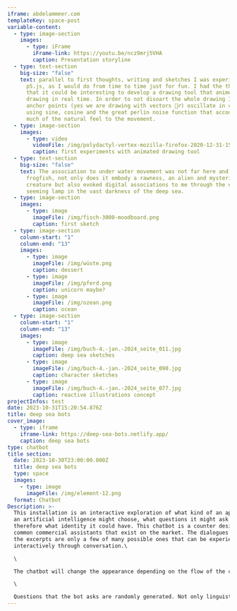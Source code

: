 ```yaml
---
iframe: abdelammeer.com
templateKey: space-post
variable-content:
  - type: image-section
    images:
      - type: iFrame
        iFrame-link: https://youtu.be/ncz9mrj5VHA
        caption: Presentation storyline
  - type: text-section
    big-size: "false"
    text: parallel to first thoughts, writing and sketches I was experimenting with
      p5.js, as I would do from time to time just for fun. I had the thought
      that it could be interesting to develop a drawing tool that animetes the
      drawing in real time. In order to not disoart the whole drawing I had the
      anchor points (yes we are drawing with vectors 🤷‍♂️) oscillate in circles
      using sine, cosine and the great perlin noise function that accounts for
      much of the natural feel to the movement.
  - type: image-section
    images:
      - type: video
        videoFile: /img/polydactyl-vertex-mozilla-firefox-2020-12-31-15-17-55_1.mp4
        caption: first experiments with animated drawing tool
  - type: text-section
    big-size: "false"
    text: The association to under water movement was not far here and thus the
      frogfish, not only does it embody a rawness, an alien and mysterious
      creature but also evoked digital associations to me through the electrical
      seeming lamp in the vast darkness of the deep sea.
  - type: image-section
    images:
      - type: image
        imageFile: /img/fisch-3000-moodboard.png
        caption: first sketch
  - type: image-section
    column-start: "1"
    column-end: "13"
    images:
      - type: image
        imageFile: /img/wüste.png
        caption: dessert
      - type: image
        imageFile: /img/pferd.png
        caption: unicorn maybe?
      - type: image
        imageFile: /img/ozean.png
        caption: ocean
  - type: image-section
    column-start: "1"
    column-end: "13"
    images:
      - type: image
        imageFile: /img/buch-4.-jan.-2024_seite_011.jpg
        caption: deep sea sketches
      - type: image
        imageFile: /img/buch-4.-jan.-2024_seite_090.jpg
        caption: character sketches
      - type: image
        imageFile: /img/buch-4.-jan.-2024_seite_077.jpg
        caption: reactive illustrations concept
projectInfos: test
date: 2023-10-31T15:20:54.876Z
title: deep sea bots
cover_image:
  - type: iframe
    iframe-link: https://deep-sea-bots.netlify.app/
    caption: deep sea bots
type: chatbot
title section:
  date: 2023-10-30T23:00:00.000Z
  title: deep sea bots
  type: space
  images:
    - type: image
      imageFile: /img/element-12.png
  format: Chatbot
Description: >-
  This installation is an interactive exploration of what kind of an appearance
  an artificial intelligence might choose, what questions it might ask and
  therefore what identity it could have. This chatbot is a counter design to the
  common commercial assistants that exist on the market. The dialogues shown in
  the excerpts are only a few of many possible ones that can be experienced
  interactively through conversation.\

  \

  The chatbot will change the appearance depending on the flow of the conversation to anything unorganic, living or immortal just to find it's true form. The form triggers different perspectives from nature to compare the evolutionary, biological and mortal with the digital.\

  \

  Questions that the bot asks are randomly generated. Not only linguistic elements are thrown together, but also visual ones. For this purpose, a tool was programmed that can be used to illustrate, animate and tag the result with terms that evoke them. Thus, depending on the content of the conversation, different compositions result.
---
```

